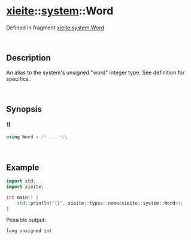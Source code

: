 # [xieite](../../xieite.md)\:\:[system](../../system.md)\:\:Word
Defined in fragment [xieite:system.Word](../../../src/system/word.cpp)

&nbsp;

## Description
An alias to the system's unsigned "word" integer type. See definition for specifics.

&nbsp;

## Synopsis
#### 1)
```cpp
using Word = /* ... */;
```

&nbsp;

## Example
```cpp
import std;
import xieite;

int main() {
    std::println("{}", xieite::types::name<xieite::system::Word>);
}
```
Possible output:
```
long unsigned int
```
